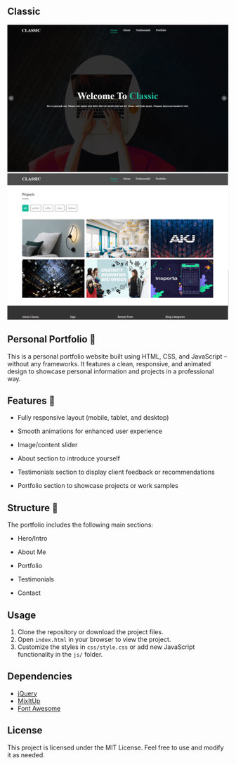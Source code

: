 ## Classic

![Hero Section](./images/Screenshot-1.png)
![Project Section](./images/Screenshot-2.png)

## Personal Portfolio 💼
This is a personal portfolio website built using HTML, CSS, and JavaScript – without any frameworks.
It features a clean, responsive, and animated design to showcase personal information and projects in a professional way.

## Features 🚀

- Fully responsive layout (mobile, tablet, and desktop)

- Smooth animations for enhanced user experience

- Image/content slider

- About section to introduce yourself

- Testimonials section to display client feedback or recommendations

- Portfolio section to showcase projects or work samples


## Structure 📁
The portfolio includes the following main sections:

- Hero/Intro

- About Me

- Portfolio

- Testimonials

- Contact

## Usage
1. Clone the repository or download the project files.
2. Open `index.html` in your browser to view the project.
3. Customize the styles in `css/style.css` or add new JavaScript functionality in the `js/` folder.

## Dependencies
- [jQuery](https://jquery.com/)
- [MixItUp](https://www.kunkalabs.com/mixitup/)
- [Font Awesome](https://fontawesome.com/)

## License
This project is licensed under the MIT License. Feel free to use and modify it as needed.
